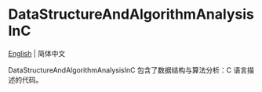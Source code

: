 # DataStructureAndAlgorithmAnalysisInC

[English](./README.md "English") | 简体中文

DataStructureAndAlgorithmAnalysisInC 包含了数据结构与算法分析：C 语言描述的代码。